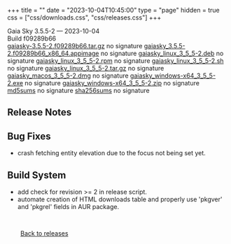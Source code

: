 +++
title = ""
date = "2023-10-04T10:45:00"
type = "page"
hidden = true
css = ["css/downloads.css", "css/releases.css"]
+++

<div class="download-container">
<div id="download-title">
<i class="fa-solid fa-tag"></i>
Gaia Sky <span class="downloads-version">3.5.5-2</span> — <i class="fa-solid fa-clock"></i>
<time class="downloads-releasedate" datetime="2023-10-04T10:45:00" title="Published: 2023-10-04T10:45:00">2023-10-04</time></div>
<div class="downloads-build">Build f09289b66</div>
<div class="download-section">
<a href="https://gaia.ari.uni-heidelberg.de/gaiasky/releases/3.5.5-2.f09289b66/gaiasky-3.5.5-2.f09289b66.tar.gz" class="download-button">gaiasky-3.5.5-2.f09289b66.tar.gz</a>
<span class="signature">no signature</span>
<a href="https://gaia.ari.uni-heidelberg.de/gaiasky/releases/3.5.5-2.f09289b66/gaiasky_3.5.5-2.f09289b66_x86_64.appimage" class="download-button">gaiasky_3.5.5-2.f09289b66_x86_64.appimage</a>
<span class="signature">no signature</span>
<a href="https://gaia.ari.uni-heidelberg.de/gaiasky/releases/3.5.5-2.f09289b66/gaiasky_linux_3_5_5-2.deb" class="download-button">gaiasky_linux_3_5_5-2.deb</a>
<span class="signature">no signature</span>
<a href="https://gaia.ari.uni-heidelberg.de/gaiasky/releases/3.5.5-2.f09289b66/gaiasky_linux_3_5_5-2.rpm" class="download-button">gaiasky_linux_3_5_5-2.rpm</a>
<span class="signature">no signature</span>
<a href="https://gaia.ari.uni-heidelberg.de/gaiasky/releases/3.5.5-2.f09289b66/gaiasky_linux_3_5_5-2.sh" class="download-button">gaiasky_linux_3_5_5-2.sh</a>
<span class="signature">no signature</span>
<a href="https://gaia.ari.uni-heidelberg.de/gaiasky/releases/3.5.5-2.f09289b66/gaiasky_linux_3_5_5-2.tar.gz" class="download-button">gaiasky_linux_3_5_5-2.tar.gz</a>
<span class="signature">no signature</span>
<a href="https://gaia.ari.uni-heidelberg.de/gaiasky/releases/3.5.5-2.f09289b66/gaiasky_macos_3_5_5-2.dmg" class="download-button">gaiasky_macos_3_5_5-2.dmg</a>
<span class="signature">no signature</span>
<a href="https://gaia.ari.uni-heidelberg.de/gaiasky/releases/3.5.5-2.f09289b66/gaiasky_windows-x64_3_5_5-2.exe" class="download-button">gaiasky_windows-x64_3_5_5-2.exe</a>
<span class="signature">no signature</span>
<a href="https://gaia.ari.uni-heidelberg.de/gaiasky/releases/3.5.5-2.f09289b66/gaiasky_windows-x64_3_5_5-2.zip" class="download-button">gaiasky_windows-x64_3_5_5-2.zip</a>
<span class="signature">no signature</span>
<a href="https://gaia.ari.uni-heidelberg.de/gaiasky/releases/3.5.5-2.f09289b66/md5sums" class="download-button">md5sums</a>
<span class="signature">no signature</span>
<a href="https://gaia.ari.uni-heidelberg.de/gaiasky/releases/3.5.5-2.f09289b66/sha256sums" class="download-button">sha256sums</a>
<span class="signature">no signature</span>
</div>
</div>

<section class="release-notes">

# Release Notes


## Bug Fixes
- crash fetching entity elevation due to the focus not being set yet.

## Build System
- add check for revision >= 2 in release script.
- automate creation of HTML downloads table and properly use 'pkgver' and 'pkgrel' fields in AUR package.
</section>


<p class="center-text" style="padding: 30px;">
<i class="fa-solid fa-circle-arrow-left"></i> <a href="/downloads/releases">Back to releases</a>
</p>
